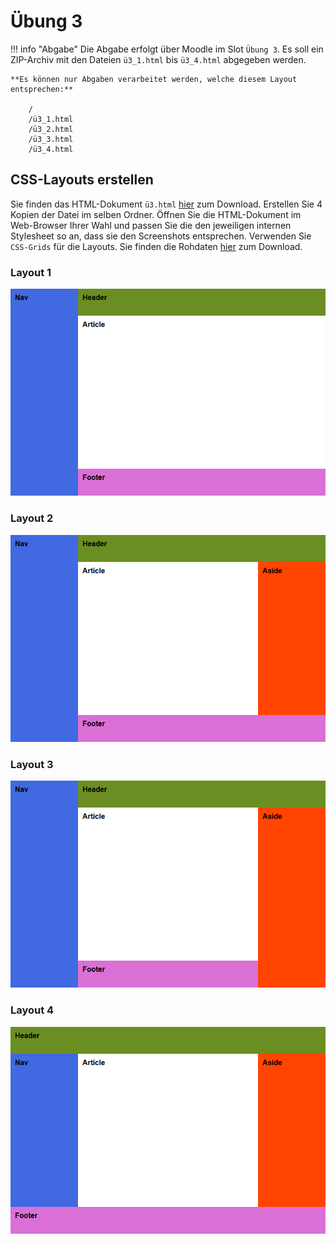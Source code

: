 # Übung 3

!!! info "Abgabe"
    Die Abgabe erfolgt über Moodle im Slot `Übung 3`. Es soll ein ZIP-Archiv mit den Dateien `ü3_1.html` bis `ü3_4.html` abgegeben werden.

    **Es können nur Abgaben verarbeitet werden, welche diesem Layout entsprechen:**

        /
        /ü3_1.html
        /ü3_2.html
        /ü3_3.html
        /ü3_4.html


## CSS-Layouts erstellen

Sie finden das HTML-Dokument `ü3.html` [hier](ü3.html) zum Download. Erstellen Sie 4 Kopien der Datei im selben Ordner. Öffnen Sie die HTML-Dokument im Web-Browser Ihrer Wahl und passen Sie die den jeweiligen internen Stylesheet so an, dass sie den Screenshots entsprechen. Verwenden Sie `CSS-Grids` für die Layouts. Sie finden die Rohdaten [hier](ü3.html) zum Download.

### Layout 1
![Beispiel HTML-Layout](03_1.png "Beispiel HTML-Layout")

### Layout 2
![Beispiel HTML-Layout](03_2.png "Beispiel HTML-Layout")

### Layout 3
![Beispiel HTML-Layout](03_3.png "Beispiel HTML-Layout")

### Layout 4
![Beispiel HTML-Layout](03_4.png "Beispiel HTML-Layout")